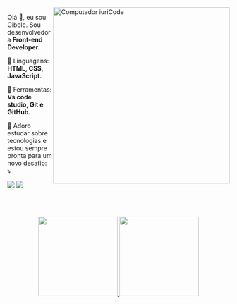 
<img src="https://raw.githubusercontent.com/MicaelliMedeiros/micaellimedeiros/master/image/computer-illustration.png" min-width="400px" max-width="400px" width="400px" align="right" alt="Computador iuriCode">

<p align="left">
  Olá 👋, eu sou Cibele. Sou desenvolvedora <strong>Front-end Developer.</strong>
</p>

<p align="left">
  🦄 Linguagens: <strong>HTML, CSS, JavaScript.</strong>
</p>

<p align="left">
  💼 Ferramentas: <strong>Vs code studio, Git e GitHub.</strong>
</p>

<p align="left">
  💌  Adoro estudar sobre tecnologias e estou sempre pronta para um novo
            desafio: ⤵️
</p>

<p align="left">
  <a href="mailto:cibelecordeirolopes@gmail.com" alt="Gmail">
  <img src="https://img.shields.io/badge/-Gmail-FF0000?style=flat-square&labelColor=FF0000&logo=gmail&logoColor=white&link=LINK-DO-SEU-EMAIL" /></a>

  <a href="https://www.linkedin.com/in/cibele-cordeiro" alt="Linkedin">
  <img src="https://img.shields.io/badge/-Linkedin-0e76a8?style=flat-square&logo=Linkedin&logoColor=white&link=LINK-DO-SEU-LINKEDIN" /></a>

 <br> <br>
 <div align="center">
  <a href="https://github.com/cibell">
  <img height="180em" src="https://github-readme-stats.vercel.app/api?username=cibell&show_icons=true&theme=dracula&include_all_commits=true&count_private=true"/>
  <img height="180em" src="https://github-readme-stats.vercel.app/api/top-langs/?username=cibell&layout=compact&langs_count=7&theme=dracula"/>
</div>
